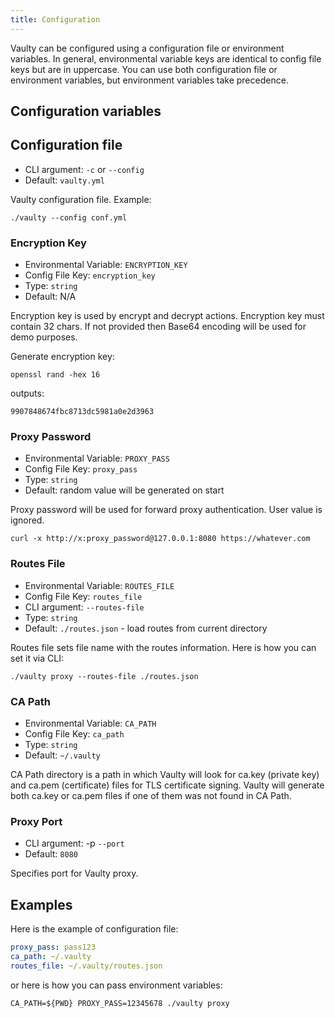 ```yaml
---
title: Configuration
---
```


Vaulty can be configured using a configuration file or environment variables. In general, environmental variable keys are identical to config file keys but are in uppercase. You can use both configuration file or environment variables, but environment variables take precedence.

## Configuration variables

## Configuration file

* CLI argument: `-c` or `--config`
* Default: `vaulty.yml`

Vaulty configuration file. Example:

```she
./vaulty --config conf.yml
```

### Encryption Key

- Environmental Variable: `ENCRYPTION_KEY`
- Config File Key: `encryption_key`
- Type: `string`
- Default: N/A

Encryption key is used by encrypt and decrypt actions. Encryption key must contain 32 chars. If not provided then Base64 encoding  will be used for demo purposes.

Generate encryption key:

```
openssl rand -hex 16
```

outputs:

```
9907848674fbc8713dc5981a0e2d3963
```

### Proxy Password

- Environmental Variable: `PROXY_PASS`
- Config File Key: `proxy_pass`
- Type: `string`
- Default: random value will be generated on start

Proxy password will be used for forward proxy authentication. User value is ignored.

```shell
curl -x http://x:proxy_password@127.0.0.1:8080 https://whatever.com
```

### Routes File

- Environmental Variable: `ROUTES_FILE`
- Config File Key: `routes_file`
- CLI argument: `--routes-file`
- Type: `string`
- Default: `./routes.json` - load routes from current directory

Routes file sets file name with the routes information. Here is how you can set it via CLI:

```shell
./vaulty proxy --routes-file ./routes.json
```

### CA Path

- Environmental Variable: `CA_PATH`
- Config File Key: `ca_path`
- Type: `string`
- Default: `~/.vaulty`

CA Path directory is a path in which Vaulty will look for ca.key (private key) and ca.pem (certificate) files for TLS certificate signing. Vaulty will generate both ca.key or ca.pem files if one of them was not found in CA Path.

### Proxy Port

- CLI argument: -p `--port`
- Default: `8080`

Specifies port for Vaulty proxy.


## Examples

Here is the example of configuration file:

```yaml
proxy_pass: pass123
ca_path: ~/.vaulty
routes_file: ~/.vaulty/routes.json
```

or here is how you can pass environment variables:

```shell
CA_PATH=${PWD} PROXY_PASS=12345678 ./vaulty proxy
```
